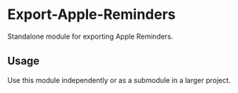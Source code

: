 # Export-Apple-Reminders

Standalone module for exporting Apple Reminders.

## Usage

Use this module independently or as a submodule in a larger project.
